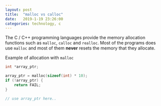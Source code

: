 ```yaml
---
layout: post
title:  "malloc vs calloc"
date:   2019-1-19 23:26:00
categories: technology, c
---
```


The C / C++ programming languages provide the memory allocation functions such as `malloc`, `calloc` and `realloc`. Most of the programs does use `malloc` and most of them **never** resets the memory that they allocate.

Example of allocation with `malloc`

```c
int *array_ptr;

array_ptr = malloc(sizeof(int) * 10);
if (!array_ptr) {
	return FAIL;
}

// use array_ptr here..
```

